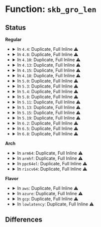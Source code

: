 # Function: <code>skb_gro_len</code>

## Status
<b>Regular</b>
<ul>
<li>
<details>
<summary>In <code>4.4</code>: Duplicate, Full Inline ⚠️</summary>

**Collision:** Static Duplication

**Inline:** Full

**Transformation:** False

**Instances:**

```
In net/core/skbuff.c (ffffffff8170c5c0)
Location: include/linux/netdevice.h:2317
Inline: True
Inline callers:
  - net/core/skbuff.c:skb_gro_receive
```
```
In net/core/dev.c (ffffffff81718205)
Location: include/linux/netdevice.h:2317
Inline: True
Inline callers:
  - net/core/dev.c:__skb_gro_checksum_complete
```
```
In net/ipv4/tcp_offload.c (ffffffff817837d0)
Location: include/linux/netdevice.h:2317
Inline: True
Inline callers:
  - net/ipv4/tcp_offload.c:tcp_gro_receive
```
```
In net/ipv4/udp_offload.c (0)
Location: include/linux/netdevice.h:2317
Inline: True
```
```
In net/ipv4/af_inet.c (ffffffff81793c3f)
Location: include/linux/netdevice.h:2317
Inline: True
Inline callers:
  - net/ipv4/af_inet.c:inet_gro_receive
```
```
In net/ipv6/ip6_offload.c (ffffffff81800cce)
Location: include/linux/netdevice.h:2317
Inline: True
Inline callers:
  - net/ipv6/ip6_offload.c:ipv6_gro_receive
```
```
In net/ipv6/tcpv6_offload.c (0)
Location: include/linux/netdevice.h:2317
Inline: True
```
```
In net/ipv6/udp_offload.c (0)
Location: include/linux/netdevice.h:2317
Inline: True
```
</details>
</li>
<li>
<details>
<summary>In <code>4.8</code>: Duplicate, Full Inline ⚠️</summary>

**Collision:** Static Duplication

**Inline:** Full

**Transformation:** False

**Instances:**

```
In net/core/skbuff.c (ffffffff8176f6ff)
Location: include/linux/netdevice.h:2454
Inline: True
Inline callers:
  - net/core/skbuff.c:skb_gro_receive
```
```
In net/core/dev.c (ffffffff81780395)
Location: include/linux/netdevice.h:2454
Inline: True
Inline callers:
  - net/core/dev.c:__skb_gro_checksum_complete
  - net/core/dev.c:dev_gro_receive
```
```
In net/ipv4/tcp_offload.c (ffffffff817f0d60)
Location: include/linux/netdevice.h:2454
Inline: True
Inline callers:
  - net/ipv4/tcp_offload.c:tcp_gro_receive
  - net/ipv4/tcp_offload.c:tcp_gro_receive
```
```
In net/ipv4/udp_offload.c (0)
Location: include/linux/netdevice.h:2454
Inline: True
```
```
In net/ipv4/af_inet.c (ffffffff8180136f)
Location: include/linux/netdevice.h:2454
Inline: True
Inline callers:
  - net/ipv4/af_inet.c:inet_gro_receive
```
```
In net/ipv6/udp_offload.c (ffffffff81866d2a)
Location: include/linux/netdevice.h:2454
Inline: True
Inline callers:
  - net/ipv6/udp_offload.c:udp6_gro_receive
  - net/ipv6/udp_offload.c:udp6_gro_receive
```
```
In net/ipv6/ip6_offload.c (ffffffff8187245e)
Location: include/linux/netdevice.h:2454
Inline: True
Inline callers:
  - net/ipv6/ip6_offload.c:ipv6_gro_receive
```
```
In net/ipv6/tcpv6_offload.c (ffffffff81872b9c)
Location: include/linux/netdevice.h:2454
Inline: True
Inline callers:
  - net/ipv6/tcpv6_offload.c:tcp6_gro_receive
```
</details>
</li>
<li>
<details>
<summary>In <code>4.10</code>: Duplicate, Full Inline ⚠️</summary>

**Collision:** Static Duplication

**Inline:** Full

**Transformation:** False

**Instances:**

```
In net/core/skbuff.c (ffffffff81799513)
Location: include/linux/netdevice.h:2451
Inline: True
Inline callers:
  - net/core/skbuff.c:skb_gro_receive
```
```
In net/core/dev.c (ffffffff817adce5)
Location: include/linux/netdevice.h:2451
Inline: True
Inline callers:
  - net/core/dev.c:__skb_gro_checksum_complete
  - net/core/dev.c:dev_gro_receive
```
```
In net/ipv4/tcp_offload.c (ffffffff81821af0)
Location: include/linux/netdevice.h:2451
Inline: True
Inline callers:
  - net/ipv4/tcp_offload.c:tcp_gro_receive
  - net/ipv4/tcp_offload.c:tcp_gro_receive
```
```
In net/ipv4/udp_offload.c (0)
Location: include/linux/netdevice.h:2451
Inline: True
```
```
In net/ipv4/af_inet.c (ffffffff8183217f)
Location: include/linux/netdevice.h:2451
Inline: True
Inline callers:
  - net/ipv4/af_inet.c:inet_gro_receive
```
```
In net/ipv6/udp_offload.c (ffffffff8189942a)
Location: include/linux/netdevice.h:2451
Inline: True
Inline callers:
  - net/ipv6/udp_offload.c:udp6_gro_receive
  - net/ipv6/udp_offload.c:udp6_gro_receive
```
```
In net/ipv6/ip6_offload.c (ffffffff818a6a4e)
Location: include/linux/netdevice.h:2451
Inline: True
Inline callers:
  - net/ipv6/ip6_offload.c:ipv6_gro_receive
```
```
In net/ipv6/tcpv6_offload.c (ffffffff818a71bc)
Location: include/linux/netdevice.h:2451
Inline: True
Inline callers:
  - net/ipv6/tcpv6_offload.c:tcp6_gro_receive
```
</details>
</li>
<li>
<details>
<summary>In <code>4.13</code>: Duplicate, Full Inline ⚠️</summary>

**Collision:** Static Duplication

**Inline:** Full

**Transformation:** False

**Instances:**

```
In net/core/skbuff.c (ffffffff817b88e5)
Location: include/linux/netdevice.h:2467
Inline: True
Inline callers:
  - net/core/skbuff.c:skb_gro_receive
```
```
In net/core/dev.c (ffffffff817cc845)
Location: include/linux/netdevice.h:2467
Inline: True
Inline callers:
  - net/core/dev.c:__skb_gro_checksum_complete
  - net/core/dev.c:dev_gro_receive
```
```
In net/ipv4/tcp_offload.c (ffffffff818427b8)
Location: include/linux/netdevice.h:2467
Inline: True
Inline callers:
  - net/ipv4/tcp_offload.c:tcp_gro_receive
  - net/ipv4/tcp_offload.c:tcp_gro_receive
```
```
In net/ipv4/udp_offload.c (0)
Location: include/linux/netdevice.h:2467
Inline: True
```
```
In net/ipv4/af_inet.c (ffffffff81854c56)
Location: include/linux/netdevice.h:2467
Inline: True
Inline callers:
  - net/ipv4/af_inet.c:inet_gro_receive
```
```
In net/ipv6/udp_offload.c (ffffffff818bf745)
Location: include/linux/netdevice.h:2467
Inline: True
Inline callers:
  - net/ipv6/udp_offload.c:udp6_gro_receive
  - net/ipv6/udp_offload.c:udp6_gro_receive
```
```
In net/ipv6/ip6_offload.c (ffffffff818cd4c5)
Location: include/linux/netdevice.h:2467
Inline: True
Inline callers:
  - net/ipv6/ip6_offload.c:ipv6_gro_receive
```
```
In net/ipv6/tcpv6_offload.c (ffffffff818cdc26)
Location: include/linux/netdevice.h:2467
Inline: True
Inline callers:
  - net/ipv6/tcpv6_offload.c:tcp6_gro_receive
```
</details>
</li>
<li>
<details>
<summary>In <code>4.15</code>: Duplicate, Full Inline ⚠️</summary>

**Collision:** Static Duplication

**Inline:** Full

**Transformation:** False

**Instances:**

```
In net/core/skbuff.c (ffffffff818312a5)
Location: include/linux/netdevice.h:2492
Inline: True
Inline callers:
  - net/core/skbuff.c:skb_gro_receive
```
```
In net/core/dev.c (ffffffff81845f15)
Location: include/linux/netdevice.h:2492
Inline: True
Inline callers:
  - net/core/dev.c:__skb_gro_checksum_complete
  - net/core/dev.c:dev_gro_receive
```
```
In net/ipv4/tcp_offload.c (ffffffff818c2118)
Location: include/linux/netdevice.h:2492
Inline: True
Inline callers:
  - net/ipv4/tcp_offload.c:tcp_gro_receive
  - net/ipv4/tcp_offload.c:tcp_gro_receive
```
```
In net/ipv4/udp_offload.c (0)
Location: include/linux/netdevice.h:2492
Inline: True
```
```
In net/ipv4/af_inet.c (ffffffff818d4af6)
Location: include/linux/netdevice.h:2492
Inline: True
Inline callers:
  - net/ipv4/af_inet.c:inet_gro_receive
```
```
In net/ipv6/udp_offload.c (ffffffff81942815)
Location: include/linux/netdevice.h:2492
Inline: True
Inline callers:
  - net/ipv6/udp_offload.c:udp6_gro_receive
  - net/ipv6/udp_offload.c:udp6_gro_receive
```
```
In net/ipv6/ip6_offload.c (ffffffff819522b5)
Location: include/linux/netdevice.h:2492
Inline: True
Inline callers:
  - net/ipv6/ip6_offload.c:ipv6_gro_receive
```
```
In net/ipv6/tcpv6_offload.c (ffffffff81952a26)
Location: include/linux/netdevice.h:2492
Inline: True
Inline callers:
  - net/ipv6/tcpv6_offload.c:tcp6_gro_receive
```
</details>
</li>
<li>
<details>
<summary>In <code>4.18</code>: Duplicate, Full Inline ⚠️</summary>

**Collision:** Static Duplication

**Inline:** Full

**Transformation:** False

**Instances:**

```
In net/core/skbuff.c (ffffffff8187b762)
Location: include/linux/netdevice.h:2578
Inline: True
Inline callers:
  - net/core/skbuff.c:skb_gro_receive
```
```
In net/core/dev.c (ffffffff8188e455)
Location: include/linux/netdevice.h:2578
Inline: True
Inline callers:
  - net/core/dev.c:__skb_gro_checksum_complete
  - net/core/dev.c:dev_gro_receive
```
```
In net/ipv4/tcp_offload.c (ffffffff8191803a)
Location: include/linux/netdevice.h:2578
Inline: True
Inline callers:
  - net/ipv4/tcp_offload.c:tcp4_gro_receive
  - net/ipv4/tcp_offload.c:tcp_gro_receive
  - net/ipv4/tcp_offload.c:tcp_gro_receive
```
```
In net/ipv4/udp_offload.c (ffffffff81920b3c)
Location: include/linux/netdevice.h:2578
Inline: True
Inline callers:
  - net/ipv4/udp_offload.c:udp4_gro_receive
  - net/ipv4/udp_offload.c:udp4_gro_receive
```
```
In net/ipv4/af_inet.c (ffffffff8192b01a)
Location: include/linux/netdevice.h:2578
Inline: True
Inline callers:
  - net/ipv4/af_inet.c:inet_gro_receive
```
```
In net/ipv6/udp_offload.c (ffffffff8199b5ee)
Location: include/linux/netdevice.h:2578
Inline: True
Inline callers:
  - net/ipv6/udp_offload.c:udp6_gro_receive
  - net/ipv6/udp_offload.c:udp6_gro_receive
```
```
In net/ipv6/ip6_offload.c (ffffffff819ab84e)
Location: include/linux/netdevice.h:2578
Inline: True
Inline callers:
  - net/ipv6/ip6_offload.c:ipv6_gro_receive
```
```
In net/ipv6/tcpv6_offload.c (ffffffff819abfe1)
Location: include/linux/netdevice.h:2578
Inline: True
Inline callers:
  - net/ipv6/tcpv6_offload.c:tcp6_gro_receive
```
</details>
</li>
<li>
<details>
<summary>In <code>5.0</code>: Duplicate, Full Inline ⚠️</summary>

**Collision:** Static Duplication

**Inline:** Full

**Transformation:** False

**Instances:**

```
In net/core/skbuff.c (ffffffff8189c589)
Location: include/linux/netdevice.h:2672
Inline: True
Inline callers:
  - net/core/skbuff.c:skb_gro_receive
```
```
In net/core/dev.c (ffffffff818af405)
Location: include/linux/netdevice.h:2672
Inline: True
Inline callers:
  - net/core/dev.c:__skb_gro_checksum_complete
  - net/core/dev.c:dev_gro_receive
```
```
In net/ipv4/tcp_offload.c (ffffffff8194678a)
Location: include/linux/netdevice.h:2672
Inline: True
Inline callers:
  - net/ipv4/tcp_offload.c:tcp4_gro_receive
  - net/ipv4/tcp_offload.c:tcp_gro_receive
  - net/ipv4/tcp_offload.c:tcp_gro_receive
```
```
In net/ipv4/udp_offload.c (ffffffff8194ff12)
Location: include/linux/netdevice.h:2672
Inline: True
Inline callers:
  - net/ipv4/udp_offload.c:udp4_gro_receive
  - net/ipv4/udp_offload.c:udp4_gro_receive
```
```
In net/ipv4/af_inet.c (ffffffff81958c97)
Location: include/linux/netdevice.h:2672
Inline: True
Inline callers:
  - net/ipv4/af_inet.c:inet_gro_receive
```
```
In net/ipv6/udp_offload.c (ffffffff819d2006)
Location: include/linux/netdevice.h:2672
Inline: True
Inline callers:
  - net/ipv6/udp_offload.c:udp6_gro_receive
  - net/ipv6/udp_offload.c:udp6_gro_receive
```
```
In net/ipv6/ip6_offload.c (ffffffff819e236f)
Location: include/linux/netdevice.h:2672
Inline: True
Inline callers:
  - net/ipv6/ip6_offload.c:ipv6_gro_receive
```
```
In net/ipv6/tcpv6_offload.c (ffffffff819e2bbe)
Location: include/linux/netdevice.h:2672
Inline: True
Inline callers:
  - net/ipv6/tcpv6_offload.c:tcp6_gro_receive
```
</details>
</li>
<li>
<details>
<summary>In <code>5.3</code>: Duplicate, Full Inline ⚠️</summary>

**Collision:** Static Duplication

**Inline:** Full

**Transformation:** False

**Instances:**

```
In net/core/skbuff.c (ffffffff818e6e08)
Location: include/linux/netdevice.h:2653
Inline: True
Inline callers:
  - net/core/skbuff.c:skb_gro_receive
```
```
In net/core/dev.c (ffffffff818fb245)
Location: include/linux/netdevice.h:2653
Inline: True
Inline callers:
  - net/core/dev.c:__skb_gro_checksum_complete
  - net/core/dev.c:dev_gro_receive
```
```
In net/ipv4/tcp_offload.c (ffffffff819aadeb)
Location: include/linux/netdevice.h:2653
Inline: True
Inline callers:
  - net/ipv4/tcp_offload.c:tcp4_gro_receive
  - net/ipv4/tcp_offload.c:tcp_gro_receive
  - net/ipv4/tcp_offload.c:tcp_gro_receive
```
```
In net/ipv4/udp_offload.c (ffffffff819b47d0)
Location: include/linux/netdevice.h:2653
Inline: True
Inline callers:
  - net/ipv4/udp_offload.c:udp4_gro_receive
  - net/ipv4/udp_offload.c:udp4_gro_receive
  - net/ipv4/udp_offload.c:udp_gro_receive
```
```
In net/ipv4/af_inet.c (ffffffff819bd761)
Location: include/linux/netdevice.h:2653
Inline: True
Inline callers:
  - net/ipv4/af_inet.c:inet_gro_receive
```
```
In net/ipv6/udp_offload.c (ffffffff81a40de5)
Location: include/linux/netdevice.h:2653
Inline: True
Inline callers:
  - net/ipv6/udp_offload.c:udp6_gro_receive
  - net/ipv6/udp_offload.c:udp6_gro_receive
```
```
In net/ipv6/ip6_offload.c (ffffffff81a51024)
Location: include/linux/netdevice.h:2653
Inline: True
Inline callers:
  - net/ipv6/ip6_offload.c:ipv6_gro_receive
```
```
In net/ipv6/tcpv6_offload.c (ffffffff81a5190a)
Location: include/linux/netdevice.h:2653
Inline: True
Inline callers:
  - net/ipv6/tcpv6_offload.c:tcp6_gro_receive
```
</details>
</li>
<li>
<details>
<summary>In <code>5.4</code>: Duplicate, Full Inline ⚠️</summary>

**Collision:** Static Duplication

**Inline:** Full

**Transformation:** False

**Instances:**

```
In net/core/skbuff.c (ffffffff819191e8)
Location: include/linux/netdevice.h:2666
Inline: True
Inline callers:
  - net/core/skbuff.c:skb_gro_receive
```
```
In net/core/dev.c (ffffffff8192d395)
Location: include/linux/netdevice.h:2666
Inline: True
Inline callers:
  - net/core/dev.c:__skb_gro_checksum_complete
  - net/core/dev.c:dev_gro_receive
```
```
In net/ipv4/tcp_offload.c (ffffffff819e1abb)
Location: include/linux/netdevice.h:2666
Inline: True
Inline callers:
  - net/ipv4/tcp_offload.c:tcp4_gro_receive
  - net/ipv4/tcp_offload.c:tcp_gro_receive
  - net/ipv4/tcp_offload.c:tcp_gro_receive
```
```
In net/ipv4/udp_offload.c (ffffffff819eb500)
Location: include/linux/netdevice.h:2666
Inline: True
Inline callers:
  - net/ipv4/udp_offload.c:udp4_gro_receive
  - net/ipv4/udp_offload.c:udp4_gro_receive
  - net/ipv4/udp_offload.c:udp_gro_receive
```
```
In net/ipv4/af_inet.c (ffffffff819f4371)
Location: include/linux/netdevice.h:2666
Inline: True
Inline callers:
  - net/ipv4/af_inet.c:inet_gro_receive
```
```
In net/ipv6/udp_offload.c (ffffffff81a77a65)
Location: include/linux/netdevice.h:2666
Inline: True
Inline callers:
  - net/ipv6/udp_offload.c:udp6_gro_receive
  - net/ipv6/udp_offload.c:udp6_gro_receive
```
```
In net/ipv6/ip6_offload.c (ffffffff81a87c44)
Location: include/linux/netdevice.h:2666
Inline: True
Inline callers:
  - net/ipv6/ip6_offload.c:ipv6_gro_receive
```
```
In net/ipv6/tcpv6_offload.c (ffffffff81a8850a)
Location: include/linux/netdevice.h:2666
Inline: True
Inline callers:
  - net/ipv6/tcpv6_offload.c:tcp6_gro_receive
```
</details>
</li>
<li>
<details>
<summary>In <code>5.8</code>: Duplicate, Full Inline ⚠️</summary>

**Collision:** Static Duplication

**Inline:** Full

**Transformation:** False

**Instances:**

```
In net/core/skbuff.c (ffffffff819f2869)
Location: include/linux/netdevice.h:2780
Inline: True
Inline callers:
  - net/core/skbuff.c:skb_gro_receive
```
```
In net/core/dev.c (ffffffff81a02425)
Location: include/linux/netdevice.h:2780
Inline: True
Inline callers:
  - net/core/dev.c:__skb_gro_checksum_complete
  - net/core/dev.c:dev_gro_receive
```
```
In net/ipv4/tcp_offload.c (ffffffff81acf12b)
Location: include/linux/netdevice.h:2780
Inline: True
Inline callers:
  - net/ipv4/tcp_offload.c:tcp4_gro_receive
  - net/ipv4/tcp_offload.c:tcp_gro_receive
  - net/ipv4/tcp_offload.c:tcp_gro_receive
```
```
In net/ipv4/udp_offload.c (ffffffff81ad91be)
Location: include/linux/netdevice.h:2780
Inline: True
Inline callers:
  - net/ipv4/udp_offload.c:udp4_gro_receive
  - net/ipv4/udp_offload.c:udp4_gro_receive
  - net/ipv4/udp_offload.c:udp_gro_receive_segment
```
```
In net/ipv4/af_inet.c (ffffffff81ae2c39)
Location: include/linux/netdevice.h:2780
Inline: True
Inline callers:
  - net/ipv4/af_inet.c:inet_gro_receive
```
```
In net/ipv6/udp_offload.c (ffffffff81b71cdb)
Location: include/linux/netdevice.h:2780
Inline: True
Inline callers:
  - net/ipv6/udp_offload.c:udp6_gro_receive
  - net/ipv6/udp_offload.c:udp6_gro_receive
```
```
In net/ipv6/ip6_offload.c (ffffffff81b830f4)
Location: include/linux/netdevice.h:2780
Inline: True
Inline callers:
  - net/ipv6/ip6_offload.c:ipv6_gro_receive
```
```
In net/ipv6/tcpv6_offload.c (ffffffff81b83aab)
Location: include/linux/netdevice.h:2780
Inline: True
Inline callers:
  - net/ipv6/tcpv6_offload.c:tcp6_gro_receive
```
</details>
</li>
<li>
<details>
<summary>In <code>5.11</code>: Duplicate, Full Inline ⚠️</summary>

**Collision:** Static Duplication

**Inline:** Full

**Transformation:** False

**Instances:**

```
In net/core/skbuff.c (ffffffff819f2859)
Location: include/linux/netdevice.h:2929
Inline: True
Inline callers:
  - net/core/skbuff.c:skb_gro_receive
```
```
In net/core/dev.c (ffffffff81a02c25)
Location: include/linux/netdevice.h:2929
Inline: True
Inline callers:
  - net/core/dev.c:__skb_gro_checksum_complete
  - net/core/dev.c:dev_gro_receive
```
```
In net/ipv4/tcp_offload.c (ffffffff81adb146)
Location: include/linux/netdevice.h:2929
Inline: True
Inline callers:
  - net/ipv4/tcp_offload.c:tcp4_gro_receive
  - net/ipv4/tcp_offload.c:tcp_gro_receive
  - net/ipv4/tcp_offload.c:tcp_gro_receive
```
```
In net/ipv4/udp_offload.c (ffffffff81ae5be8)
Location: include/linux/netdevice.h:2929
Inline: True
Inline callers:
  - net/ipv4/udp_offload.c:udp4_gro_receive
  - net/ipv4/udp_offload.c:udp4_gro_receive
  - net/ipv4/udp_offload.c:udp_gro_receive_segment
```
```
In net/ipv4/af_inet.c (ffffffff81aefb06)
Location: include/linux/netdevice.h:2929
Inline: True
Inline callers:
  - net/ipv4/af_inet.c:inet_gro_receive
```
```
In net/ipv6/udp_offload.c (ffffffff81b80a10)
Location: include/linux/netdevice.h:2929
Inline: True
Inline callers:
  - net/ipv6/udp_offload.c:udp6_gro_receive
  - net/ipv6/udp_offload.c:udp6_gro_receive
```
```
In net/ipv6/ip6_offload.c (ffffffff81b927a2)
Location: include/linux/netdevice.h:2929
Inline: True
Inline callers:
  - net/ipv6/ip6_offload.c:ipv6_gro_receive
```
```
In net/ipv6/tcpv6_offload.c (ffffffff81b93163)
Location: include/linux/netdevice.h:2929
Inline: True
Inline callers:
  - net/ipv6/tcpv6_offload.c:tcp6_gro_receive
```
</details>
</li>
<li>
<details>
<summary>In <code>5.13</code>: Duplicate, Full Inline ⚠️</summary>

**Collision:** Static Duplication

**Inline:** Full

**Transformation:** False

**Instances:**

```
In net/core/skbuff.c (ffffffff819d8a89)
Location: include/linux/netdevice.h:2996
Inline: True
Inline callers:
  - net/core/skbuff.c:skb_gro_receive
```
```
In net/core/dev.c (ffffffff819e94a5)
Location: include/linux/netdevice.h:2996
Inline: True
Inline callers:
  - net/core/dev.c:__skb_gro_checksum_complete
  - net/core/dev.c:dev_gro_receive
```
```
In net/ipv4/tcp_offload.c (ffffffff81ac6195)
Location: include/linux/netdevice.h:2996
Inline: True
Inline callers:
  - net/ipv4/tcp_offload.c:tcp4_gro_receive
  - net/ipv4/tcp_offload.c:tcp_gro_receive
  - net/ipv4/tcp_offload.c:tcp_gro_receive
```
```
In net/ipv4/udp_offload.c (ffffffff81ad0ede)
Location: include/linux/netdevice.h:2996
Inline: True
Inline callers:
  - net/ipv4/udp_offload.c:udp4_gro_receive
  - net/ipv4/udp_offload.c:udp4_gro_receive
  - net/ipv4/udp_offload.c:udp_gro_receive_segment
```
```
In net/ipv4/af_inet.c (ffffffff81adb250)
Location: include/linux/netdevice.h:2996
Inline: True
Inline callers:
  - net/ipv4/af_inet.c:inet_gro_receive
```
```
In net/ipv6/udp_offload.c (ffffffff81b6f630)
Location: include/linux/netdevice.h:2996
Inline: True
Inline callers:
  - net/ipv6/udp_offload.c:udp6_gro_receive
  - net/ipv6/udp_offload.c:udp6_gro_receive
```
```
In net/ipv6/ip6_offload.c (ffffffff81b818f3)
Location: include/linux/netdevice.h:2996
Inline: True
Inline callers:
  - net/ipv6/ip6_offload.c:ipv6_gro_receive
```
```
In net/ipv6/tcpv6_offload.c (ffffffff81b821fc)
Location: include/linux/netdevice.h:2996
Inline: True
Inline callers:
  - net/ipv6/tcpv6_offload.c:tcp6_gro_receive
```
</details>
</li>
<li>
<details>
<summary>In <code>5.15</code>: Duplicate, Full Inline ⚠️</summary>

**Collision:** Static Duplication

**Inline:** Full

**Transformation:** False

**Instances:**

```
In net/core/skbuff.c (ffffffff81a88a19)
Location: include/linux/netdevice.h:3016
Inline: True
Inline callers:
  - net/core/skbuff.c:skb_gro_receive
```
```
In net/core/dev.c (ffffffff81a97565)
Location: include/linux/netdevice.h:3016
Inline: True
Inline callers:
  - net/core/dev.c:__skb_gro_checksum_complete
  - net/core/dev.c:dev_gro_receive
```
```
In net/ipv4/tcp_offload.c (ffffffff81b849a5)
Location: include/linux/netdevice.h:3016
Inline: True
Inline callers:
  - net/ipv4/tcp_offload.c:tcp4_gro_receive
  - net/ipv4/tcp_offload.c:tcp_gro_receive
  - net/ipv4/tcp_offload.c:tcp_gro_receive
```
```
In net/ipv4/udp_offload.c (ffffffff81b8f8fb)
Location: include/linux/netdevice.h:3016
Inline: True
Inline callers:
  - net/ipv4/udp_offload.c:udp4_gro_receive
  - net/ipv4/udp_offload.c:udp4_gro_receive
  - net/ipv4/udp_offload.c:udp_gro_receive_segment
```
```
In net/ipv4/af_inet.c (ffffffff81b9a600)
Location: include/linux/netdevice.h:3016
Inline: True
Inline callers:
  - net/ipv4/af_inet.c:inet_gro_receive
```
```
In net/ipv6/udp_offload.c (ffffffff81c376ed)
Location: include/linux/netdevice.h:3016
Inline: True
Inline callers:
  - net/ipv6/udp_offload.c:udp6_gro_receive
  - net/ipv6/udp_offload.c:udp6_gro_receive
```
```
In net/ipv6/ip6_offload.c (ffffffff81c4d933)
Location: include/linux/netdevice.h:3016
Inline: True
Inline callers:
  - net/ipv6/ip6_offload.c:ipv6_gro_receive
```
```
In net/ipv6/tcpv6_offload.c (ffffffff81c4e2ac)
Location: include/linux/netdevice.h:3016
Inline: True
Inline callers:
  - net/ipv6/tcpv6_offload.c:tcp6_gro_receive
```
</details>
</li>
<li>
<details>
<summary>In <code>5.19</code>: Duplicate, Full Inline ⚠️</summary>

**Collision:** Static Duplication

**Inline:** Full

**Transformation:** False

**Instances:**

```
In net/core/gro.c (ffffffff81c53645)
Location: include/net/gro.h:126
Inline: True
Inline callers:
  - net/core/gro.c:__skb_gro_checksum_complete
  - net/core/gro.c:dev_gro_receive
  - net/core/gro.c:skb_gro_receive
```
```
In net/ipv4/tcp_offload.c (ffffffff81d1520b)
Location: include/net/gro.h:126
Inline: True
Inline callers:
  - net/ipv4/tcp_offload.c:tcp4_gro_receive
  - net/ipv4/tcp_offload.c:tcp_gro_receive
  - net/ipv4/tcp_offload.c:tcp_gro_receive
```
```
In net/ipv4/udp_offload.c (ffffffff81d20bea)
Location: include/net/gro.h:126
Inline: True
Inline callers:
  - net/ipv4/udp_offload.c:udp4_gro_receive
  - net/ipv4/udp_offload.c:udp4_gro_receive
  - net/ipv4/udp_offload.c:udp_gro_receive_segment
```
```
In net/ipv4/af_inet.c (ffffffff81d2c9ab)
Location: include/net/gro.h:126
Inline: True
Inline callers:
  - net/ipv4/af_inet.c:inet_gro_receive
```
```
In net/ipv6/udp_offload.c (ffffffff81dd52ef)
Location: include/net/gro.h:126
Inline: True
Inline callers:
  - net/ipv6/udp_offload.c:udp6_gro_receive
  - net/ipv6/udp_offload.c:udp6_gro_receive
```
```
In net/ipv6/ip6_offload.c (ffffffff81dee019)
Location: include/net/gro.h:126
Inline: True
Inline callers:
  - net/ipv6/ip6_offload.c:ipv6_gro_receive
```
```
In net/ipv6/tcpv6_offload.c (ffffffff81deeb5e)
Location: include/net/gro.h:126
Inline: True
Inline callers:
  - net/ipv6/tcpv6_offload.c:tcp6_gro_receive
```
</details>
</li>
<li>
<details>
<summary>In <code>6.2</code>: Duplicate, Full Inline ⚠️</summary>

**Collision:** Static Duplication

**Inline:** Full

**Transformation:** False

**Instances:**

```
In net/core/gro.c (ffffffff81e08ce5)
Location: include/net/gro.h:126
Inline: True
Inline callers:
  - net/core/gro.c:__skb_gro_checksum_complete
  - net/core/gro.c:dev_gro_receive
  - net/core/gro.c:skb_gro_receive
```
```
In net/ipv4/tcp_offload.c (ffffffff81edb3eb)
Location: include/net/gro.h:126
Inline: True
Inline callers:
  - net/ipv4/tcp_offload.c:tcp4_gro_receive
  - net/ipv4/tcp_offload.c:tcp_gro_receive
  - net/ipv4/tcp_offload.c:tcp_gro_receive
```
```
In net/ipv4/udp_offload.c (ffffffff81ee7e64)
Location: include/net/gro.h:126
Inline: True
Inline callers:
  - net/ipv4/udp_offload.c:udp4_gro_receive
  - net/ipv4/udp_offload.c:udp4_gro_receive
  - net/ipv4/udp_offload.c:udp_gro_receive_segment
```
```
In net/ipv4/af_inet.c (ffffffff81ef4274)
Location: include/net/gro.h:126
Inline: True
Inline callers:
  - net/ipv4/af_inet.c:inet_gro_receive
```
```
In net/ipv6/udp_offload.c (ffffffff81fa69f8)
Location: include/net/gro.h:126
Inline: True
Inline callers:
  - net/ipv6/udp_offload.c:udp6_gro_receive
  - net/ipv6/udp_offload.c:udp6_gro_receive
```
```
In net/ipv6/ip6_offload.c (ffffffff81fc25db)
Location: include/net/gro.h:126
Inline: True
Inline callers:
  - net/ipv6/ip6_offload.c:ipv6_gro_receive
```
```
In net/ipv6/tcpv6_offload.c (ffffffff81fc2bae)
Location: include/net/gro.h:126
Inline: True
Inline callers:
  - net/ipv6/tcpv6_offload.c:tcp6_gro_receive
```
</details>
</li>
<li>
<details>
<summary>In <code>6.5</code>: Duplicate, Full Inline ⚠️</summary>

**Collision:** Static Duplication

**Inline:** Full

**Transformation:** False

**Instances:**

```
In net/core/gro.c (ffffffff81e7b405)
Location: include/net/gro.h:132
Inline: True
Inline callers:
  - net/core/gro.c:__skb_gro_checksum_complete
  - net/core/gro.c:dev_gro_receive
  - net/core/gro.c:skb_gro_receive
```
```
In net/ipv4/tcp_offload.c (ffffffff81f3a4ab)
Location: include/net/gro.h:132
Inline: True
Inline callers:
  - net/ipv4/tcp_offload.c:tcp4_gro_receive
  - net/ipv4/tcp_offload.c:tcp_gro_receive
  - net/ipv4/tcp_offload.c:tcp_gro_receive
```
```
In net/ipv4/udp_offload.c (ffffffff81f476ed)
Location: include/net/gro.h:132
Inline: True
Inline callers:
  - net/ipv4/udp_offload.c:udp4_gro_receive
  - net/ipv4/udp_offload.c:udp4_gro_receive
  - net/ipv4/udp_offload.c:udp_gro_receive_segment
```
```
In net/ipv4/af_inet.c (ffffffff81f53b6b)
Location: include/net/gro.h:132
Inline: True
Inline callers:
  - net/ipv4/af_inet.c:inet_gro_receive
```
```
In net/ipv6/udp_offload.c (ffffffff820071d1)
Location: include/net/gro.h:132
Inline: True
Inline callers:
  - net/ipv6/udp_offload.c:udp6_gro_receive
  - net/ipv6/udp_offload.c:udp6_gro_receive
```
```
In net/ipv6/ip6_offload.c (ffffffff8202355a)
Location: include/net/gro.h:132
Inline: True
Inline callers:
  - net/ipv6/ip6_offload.c:ipv6_gro_receive
```
```
In net/ipv6/tcpv6_offload.c (ffffffff82023b3d)
Location: include/net/gro.h:132
Inline: True
Inline callers:
  - net/ipv6/tcpv6_offload.c:tcp6_gro_receive
```
</details>
</li>
<li>
<details>
<summary>In <code>6.8</code>: Duplicate, Full Inline ⚠️</summary>

**Collision:** Static Duplication

**Inline:** Full

**Transformation:** False

**Instances:**

```
In net/core/gro.c (ffffffff81f3b695)
Location: include/net/gro.h:132
Inline: True
Inline callers:
  - net/core/gro.c:__skb_gro_checksum_complete
  - net/core/gro.c:dev_gro_receive
  - net/core/gro.c:skb_gro_receive
```
```
In net/ipv4/tcp_offload.c (ffffffff8200059b)
Location: include/net/gro.h:132
Inline: True
Inline callers:
  - net/ipv4/tcp_offload.c:tcp4_gro_receive
  - net/ipv4/tcp_offload.c:tcp_gro_receive
  - net/ipv4/tcp_offload.c:tcp_gro_receive
```
```
In net/ipv4/udp_offload.c (ffffffff8200d82d)
Location: include/net/gro.h:132
Inline: True
Inline callers:
  - net/ipv4/udp_offload.c:udp4_gro_receive
  - net/ipv4/udp_offload.c:udp4_gro_receive
  - net/ipv4/udp_offload.c:udp_gro_receive_segment
```
```
In net/ipv4/af_inet.c (ffffffff82019f2b)
Location: include/net/gro.h:132
Inline: True
Inline callers:
  - net/ipv4/af_inet.c:inet_gro_receive
```
```
In net/ipv6/udp_offload.c (ffffffff820d6031)
Location: include/net/gro.h:132
Inline: True
Inline callers:
  - net/ipv6/udp_offload.c:udp6_gro_receive
  - net/ipv6/udp_offload.c:udp6_gro_receive
```
```
In net/ipv6/tcpv6_offload.c (ffffffff820f2c9d)
Location: include/net/gro.h:132
Inline: True
Inline callers:
  - net/ipv6/tcpv6_offload.c:tcp6_gro_receive
```
</details>
</li>
</ul>
<b>Arch</b>
<ul>
<li>
<details>
<summary>In <code>arm64</code>: Duplicate, Full Inline ⚠️</summary>

**Collision:** Static Duplication

**Inline:** Full

**Transformation:** False

**Instances:**

```
In net/core/skbuff.c (ffff800010bb22a0)
Location: include/linux/netdevice.h:2666
Inline: True
Inline callers:
  - net/core/skbuff.c:skb_gro_receive
```
```
In net/core/dev.c (ffff800010bc9434)
Location: include/linux/netdevice.h:2666
Inline: True
Inline callers:
  - net/core/dev.c:__skb_gro_checksum_complete
  - net/core/dev.c:dev_gro_receive
```
```
In net/ipv4/tcp_offload.c (ffff800010c95aec)
Location: include/linux/netdevice.h:2666
Inline: True
Inline callers:
  - net/ipv4/tcp_offload.c:tcp4_gro_receive
  - net/ipv4/tcp_offload.c:tcp_gro_receive
  - net/ipv4/tcp_offload.c:tcp_gro_receive
```
```
In net/ipv4/udp_offload.c (ffff800010ca1054)
Location: include/linux/netdevice.h:2666
Inline: True
Inline callers:
  - net/ipv4/udp_offload.c:udp4_gro_receive
  - net/ipv4/udp_offload.c:udp4_gro_receive
  - net/ipv4/udp_offload.c:udp_gro_receive
```
```
In net/ipv4/af_inet.c (ffff800010caa2f8)
Location: include/linux/netdevice.h:2666
Inline: True
Inline callers:
  - net/ipv4/af_inet.c:inet_gro_receive
```
```
In net/ipv6/udp_offload.c (ffff800010d4109c)
Location: include/linux/netdevice.h:2666
Inline: True
Inline callers:
  - net/ipv6/udp_offload.c:udp6_gro_receive
  - net/ipv6/udp_offload.c:udp6_gro_receive
```
```
In net/ipv6/ip6_offload.c (ffff800010d54804)
Location: include/linux/netdevice.h:2666
Inline: True
Inline callers:
  - net/ipv6/ip6_offload.c:ipv6_gro_receive
```
```
In net/ipv6/tcpv6_offload.c (ffff800010d550b4)
Location: include/linux/netdevice.h:2666
Inline: True
Inline callers:
  - net/ipv6/tcpv6_offload.c:tcp6_gro_receive
```
</details>
</li>
<li>
<details>
<summary>In <code>armhf</code>: Duplicate, Full Inline ⚠️</summary>

**Collision:** Static Duplication

**Inline:** Full

**Transformation:** False

**Instances:**

```
In net/core/skbuff.c (c0ccfa44)
Location: include/linux/netdevice.h:2666
Inline: True
Inline callers:
  - net/core/skbuff.c:skb_gro_receive
```
```
In net/core/dev.c (c0ce66b4)
Location: include/linux/netdevice.h:2666
Inline: True
Inline callers:
  - net/core/dev.c:__skb_gro_checksum_complete
  - net/core/dev.c:dev_gro_receive
```
```
In net/ipv4/tcp_offload.c (c0da4254)
Location: include/linux/netdevice.h:2666
Inline: True
Inline callers:
  - net/ipv4/tcp_offload.c:tcp4_gro_receive
  - net/ipv4/tcp_offload.c:tcp_gro_receive
  - net/ipv4/tcp_offload.c:tcp_gro_receive
```
```
In net/ipv4/udp_offload.c (c0dad580)
Location: include/linux/netdevice.h:2666
Inline: True
Inline callers:
  - net/ipv4/udp_offload.c:udp4_gro_receive
  - net/ipv4/udp_offload.c:udp4_gro_receive
  - net/ipv4/udp_offload.c:udp_gro_receive
```
```
In net/ipv4/af_inet.c (c0db6ab0)
Location: include/linux/netdevice.h:2666
Inline: True
Inline callers:
  - net/ipv4/af_inet.c:inet_gro_receive
```
```
In net/ipv6/udp_offload.c (c0e43adc)
Location: include/linux/netdevice.h:2666
Inline: True
Inline callers:
  - net/ipv6/udp_offload.c:udp6_gro_receive
  - net/ipv6/udp_offload.c:udp6_gro_receive
```
```
In net/ipv6/ip6_offload.c (c0e54dd4)
Location: include/linux/netdevice.h:2666
Inline: True
Inline callers:
  - net/ipv6/ip6_offload.c:ipv6_gro_receive
```
```
In net/ipv6/tcpv6_offload.c (c0e55664)
Location: include/linux/netdevice.h:2666
Inline: True
Inline callers:
  - net/ipv6/tcpv6_offload.c:tcp6_gro_receive
```
</details>
</li>
<li>
<details>
<summary>In <code>ppc64el</code>: Duplicate, Full Inline ⚠️</summary>

**Collision:** Static Duplication

**Inline:** Full

**Transformation:** False

**Instances:**

```
In net/core/skbuff.c (c000000000c87f9c)
Location: include/linux/netdevice.h:2666
Inline: True
Inline callers:
  - net/core/skbuff.c:skb_gro_receive
```
```
In net/core/dev.c (c000000000ca702c)
Location: include/linux/netdevice.h:2666
Inline: True
Inline callers:
  - net/core/dev.c:__skb_gro_checksum_complete
  - net/core/dev.c:dev_gro_receive
```
```
In net/ipv4/tcp_offload.c (c000000000da6e14)
Location: include/linux/netdevice.h:2666
Inline: True
Inline callers:
  - net/ipv4/tcp_offload.c:tcp4_gro_receive
  - net/ipv4/tcp_offload.c:tcp_gro_receive
  - net/ipv4/tcp_offload.c:tcp_gro_receive
```
```
In net/ipv4/udp_offload.c (c000000000db3fe8)
Location: include/linux/netdevice.h:2666
Inline: True
Inline callers:
  - net/ipv4/udp_offload.c:udp4_gro_receive
  - net/ipv4/udp_offload.c:udp4_gro_receive
  - net/ipv4/udp_offload.c:udp_gro_receive
```
```
In net/ipv4/af_inet.c (c000000000dc0368)
Location: include/linux/netdevice.h:2666
Inline: True
Inline callers:
  - net/ipv4/af_inet.c:inet_gro_receive
```
```
In net/ipv6/udp_offload.c (c000000000e75998)
Location: include/linux/netdevice.h:2666
Inline: True
Inline callers:
  - net/ipv6/udp_offload.c:udp6_gro_receive
  - net/ipv6/udp_offload.c:udp6_gro_receive
```
```
In net/ipv6/ip6_offload.c (c000000000e8d318)
Location: include/linux/netdevice.h:2666
Inline: True
Inline callers:
  - net/ipv6/ip6_offload.c:ipv6_gro_receive
```
```
In net/ipv6/tcpv6_offload.c (c000000000e8dde4)
Location: include/linux/netdevice.h:2666
Inline: True
Inline callers:
  - net/ipv6/tcpv6_offload.c:tcp6_gro_receive
```
</details>
</li>
<li>
<details>
<summary>In <code>riscv64</code>: Duplicate, Full Inline ⚠️</summary>

**Collision:** Static Duplication

**Inline:** Full

**Transformation:** False

**Instances:**

```
In net/core/skbuff.c (ffffffe000743b26)
Location: include/linux/netdevice.h:2666
Inline: True
Inline callers:
  - net/core/skbuff.c:skb_gro_receive
```
```
In net/core/dev.c (ffffffe0007560d6)
Location: include/linux/netdevice.h:2666
Inline: True
Inline callers:
  - net/core/dev.c:__skb_gro_checksum_complete
  - net/core/dev.c:dev_gro_receive
```
```
In net/ipv4/tcp_offload.c (ffffffe0007f4cc0)
Location: include/linux/netdevice.h:2666
Inline: True
Inline callers:
  - net/ipv4/tcp_offload.c:tcp4_gro_receive
  - net/ipv4/tcp_offload.c:tcp_gro_receive
  - net/ipv4/tcp_offload.c:tcp_gro_receive
```
```
In net/ipv4/udp_offload.c (ffffffe0007fd65c)
Location: include/linux/netdevice.h:2666
Inline: True
Inline callers:
  - net/ipv4/udp_offload.c:udp4_gro_receive
  - net/ipv4/udp_offload.c:udp4_gro_receive
  - net/ipv4/udp_offload.c:udp_gro_receive
```
```
In net/ipv4/af_inet.c (ffffffe000805120)
Location: include/linux/netdevice.h:2666
Inline: True
Inline callers:
  - net/ipv4/af_inet.c:inet_gro_receive
```
```
In net/ipv6/udp_offload.c (ffffffe00087c7f2)
Location: include/linux/netdevice.h:2666
Inline: True
Inline callers:
  - net/ipv6/udp_offload.c:udp6_gro_receive
  - net/ipv6/udp_offload.c:udp6_gro_receive
```
```
In net/ipv6/ip6_offload.c (ffffffe00088c16e)
Location: include/linux/netdevice.h:2666
Inline: True
Inline callers:
  - net/ipv6/ip6_offload.c:ipv6_gro_receive
```
```
In net/ipv6/tcpv6_offload.c (ffffffe00088c8e8)
Location: include/linux/netdevice.h:2666
Inline: True
Inline callers:
  - net/ipv6/tcpv6_offload.c:tcp6_gro_receive
```
</details>
</li>
</ul>
<b>Flavor</b>
<ul>
<li>
<details>
<summary>In <code>aws</code>: Duplicate, Full Inline ⚠️</summary>

**Collision:** Static Duplication

**Inline:** Full

**Transformation:** False

**Instances:**

```
In net/core/skbuff.c (ffffffff818b91e8)
Location: include/linux/netdevice.h:2666
Inline: True
Inline callers:
  - net/core/skbuff.c:skb_gro_receive
```
```
In net/core/dev.c (ffffffff818cd395)
Location: include/linux/netdevice.h:2666
Inline: True
Inline callers:
  - net/core/dev.c:__skb_gro_checksum_complete
  - net/core/dev.c:dev_gro_receive
```
```
In net/ipv4/tcp_offload.c (ffffffff8198192b)
Location: include/linux/netdevice.h:2666
Inline: True
Inline callers:
  - net/ipv4/tcp_offload.c:tcp4_gro_receive
  - net/ipv4/tcp_offload.c:tcp_gro_receive
  - net/ipv4/tcp_offload.c:tcp_gro_receive
```
```
In net/ipv4/udp_offload.c (ffffffff8198b370)
Location: include/linux/netdevice.h:2666
Inline: True
Inline callers:
  - net/ipv4/udp_offload.c:udp4_gro_receive
  - net/ipv4/udp_offload.c:udp4_gro_receive
  - net/ipv4/udp_offload.c:udp_gro_receive
```
```
In net/ipv4/af_inet.c (ffffffff81994111)
Location: include/linux/netdevice.h:2666
Inline: True
Inline callers:
  - net/ipv4/af_inet.c:inet_gro_receive
```
```
In net/ipv6/udp_offload.c (ffffffff81a170f5)
Location: include/linux/netdevice.h:2666
Inline: True
Inline callers:
  - net/ipv6/udp_offload.c:udp6_gro_receive
  - net/ipv6/udp_offload.c:udp6_gro_receive
```
```
In net/ipv6/ip6_offload.c (ffffffff81a272d4)
Location: include/linux/netdevice.h:2666
Inline: True
Inline callers:
  - net/ipv6/ip6_offload.c:ipv6_gro_receive
```
```
In net/ipv6/tcpv6_offload.c (ffffffff81a27b9a)
Location: include/linux/netdevice.h:2666
Inline: True
Inline callers:
  - net/ipv6/tcpv6_offload.c:tcp6_gro_receive
```
</details>
</li>
<li>
<details>
<summary>In <code>azure</code>: Duplicate, Full Inline ⚠️</summary>

**Collision:** Static Duplication

**Inline:** Full

**Transformation:** False

**Instances:**

```
In net/core/skbuff.c (ffffffff81873138)
Location: include/linux/netdevice.h:2666
Inline: True
Inline callers:
  - net/core/skbuff.c:skb_gro_receive
```
```
In net/core/dev.c (ffffffff818874b5)
Location: include/linux/netdevice.h:2666
Inline: True
Inline callers:
  - net/core/dev.c:__skb_gro_checksum_complete
  - net/core/dev.c:dev_gro_receive
```
```
In net/ipv4/tcp_offload.c (ffffffff8193b3eb)
Location: include/linux/netdevice.h:2666
Inline: True
Inline callers:
  - net/ipv4/tcp_offload.c:tcp4_gro_receive
  - net/ipv4/tcp_offload.c:tcp_gro_receive
  - net/ipv4/tcp_offload.c:tcp_gro_receive
```
```
In net/ipv4/udp_offload.c (ffffffff81944e30)
Location: include/linux/netdevice.h:2666
Inline: True
Inline callers:
  - net/ipv4/udp_offload.c:udp4_gro_receive
  - net/ipv4/udp_offload.c:udp4_gro_receive
  - net/ipv4/udp_offload.c:udp_gro_receive
```
```
In net/ipv4/af_inet.c (ffffffff8194dbd1)
Location: include/linux/netdevice.h:2666
Inline: True
Inline callers:
  - net/ipv4/af_inet.c:inet_gro_receive
```
```
In net/ipv6/udp_offload.c (ffffffff819d3eb5)
Location: include/linux/netdevice.h:2666
Inline: True
Inline callers:
  - net/ipv6/udp_offload.c:udp6_gro_receive
  - net/ipv6/udp_offload.c:udp6_gro_receive
```
```
In net/ipv6/ip6_offload.c (ffffffff819e4094)
Location: include/linux/netdevice.h:2666
Inline: True
Inline callers:
  - net/ipv6/ip6_offload.c:ipv6_gro_receive
```
```
In net/ipv6/tcpv6_offload.c (ffffffff819e495a)
Location: include/linux/netdevice.h:2666
Inline: True
Inline callers:
  - net/ipv6/tcpv6_offload.c:tcp6_gro_receive
```
</details>
</li>
<li>
<details>
<summary>In <code>gcp</code>: Duplicate, Full Inline ⚠️</summary>

**Collision:** Static Duplication

**Inline:** Full

**Transformation:** False

**Instances:**

```
In net/core/skbuff.c (ffffffff8190a1e8)
Location: include/linux/netdevice.h:2666
Inline: True
Inline callers:
  - net/core/skbuff.c:skb_gro_receive
```
```
In net/core/dev.c (ffffffff8191e395)
Location: include/linux/netdevice.h:2666
Inline: True
Inline callers:
  - net/core/dev.c:__skb_gro_checksum_complete
  - net/core/dev.c:dev_gro_receive
```
```
In net/ipv4/tcp_offload.c (ffffffff819ec0fb)
Location: include/linux/netdevice.h:2666
Inline: True
Inline callers:
  - net/ipv4/tcp_offload.c:tcp4_gro_receive
  - net/ipv4/tcp_offload.c:tcp_gro_receive
  - net/ipv4/tcp_offload.c:tcp_gro_receive
```
```
In net/ipv4/udp_offload.c (ffffffff819f5b40)
Location: include/linux/netdevice.h:2666
Inline: True
Inline callers:
  - net/ipv4/udp_offload.c:udp4_gro_receive
  - net/ipv4/udp_offload.c:udp4_gro_receive
  - net/ipv4/udp_offload.c:udp_gro_receive
```
```
In net/ipv4/af_inet.c (ffffffff819fe9b1)
Location: include/linux/netdevice.h:2666
Inline: True
Inline callers:
  - net/ipv4/af_inet.c:inet_gro_receive
```
```
In net/ipv6/udp_offload.c (ffffffff81a81b75)
Location: include/linux/netdevice.h:2666
Inline: True
Inline callers:
  - net/ipv6/udp_offload.c:udp6_gro_receive
  - net/ipv6/udp_offload.c:udp6_gro_receive
```
```
In net/ipv6/ip6_offload.c (ffffffff81a92e84)
Location: include/linux/netdevice.h:2666
Inline: True
Inline callers:
  - net/ipv6/ip6_offload.c:ipv6_gro_receive
```
```
In net/ipv6/tcpv6_offload.c (ffffffff81a9374a)
Location: include/linux/netdevice.h:2666
Inline: True
Inline callers:
  - net/ipv6/tcpv6_offload.c:tcp6_gro_receive
```
</details>
</li>
<li>
<details>
<summary>In <code>lowlatency</code>: Duplicate, Full Inline ⚠️</summary>

**Collision:** Static Duplication

**Inline:** Full

**Transformation:** False

**Instances:**

```
In net/core/skbuff.c (ffffffff8192b2e8)
Location: include/linux/netdevice.h:2666
Inline: True
Inline callers:
  - net/core/skbuff.c:skb_gro_receive
```
```
In net/core/dev.c (ffffffff8193fa25)
Location: include/linux/netdevice.h:2666
Inline: True
Inline callers:
  - net/core/dev.c:__skb_gro_checksum_complete
  - net/core/dev.c:dev_gro_receive
```
```
In net/ipv4/tcp_offload.c (ffffffff819f5fab)
Location: include/linux/netdevice.h:2666
Inline: True
Inline callers:
  - net/ipv4/tcp_offload.c:tcp4_gro_receive
  - net/ipv4/tcp_offload.c:tcp_gro_receive
  - net/ipv4/tcp_offload.c:tcp_gro_receive
```
```
In net/ipv4/udp_offload.c (ffffffff819ffd40)
Location: include/linux/netdevice.h:2666
Inline: True
Inline callers:
  - net/ipv4/udp_offload.c:udp4_gro_receive
  - net/ipv4/udp_offload.c:udp4_gro_receive
  - net/ipv4/udp_offload.c:udp_gro_receive
```
```
In net/ipv4/af_inet.c (ffffffff81a0a78d)
Location: include/linux/netdevice.h:2666
Inline: True
Inline callers:
  - net/ipv4/af_inet.c:inet_gro_receive
```
```
In net/ipv6/udp_offload.c (ffffffff81a8e475)
Location: include/linux/netdevice.h:2666
Inline: True
Inline callers:
  - net/ipv6/udp_offload.c:udp6_gro_receive
  - net/ipv6/udp_offload.c:udp6_gro_receive
```
```
In net/ipv6/ip6_offload.c (ffffffff81a9efc8)
Location: include/linux/netdevice.h:2666
Inline: True
Inline callers:
  - net/ipv6/ip6_offload.c:ipv6_gro_receive
```
```
In net/ipv6/tcpv6_offload.c (ffffffff81a9f89a)
Location: include/linux/netdevice.h:2666
Inline: True
Inline callers:
  - net/ipv6/tcpv6_offload.c:tcp6_gro_receive
```
</details>
</li>
</ul>

## Differences
